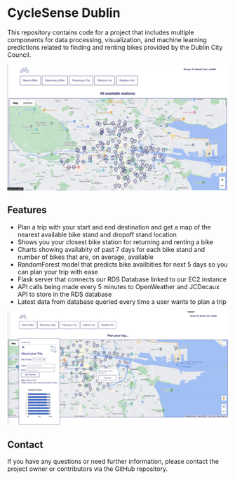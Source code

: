 # CycleSense Dublin 
This repository contains code for a project that includes multiple components for data processing, visualization, and machine learning predictions related to finding and renting bikes provided by the Dublin City Council.

![Screenshot of Homepage](HomePage.jpg)


## Features
- Plan a trip with your start and end destination and get a map of the nearest available bike stand and dropoff stand location
- Shows you your closest bike station for returning and renting a bike
- Charts showing availabity of past 7 days for each bike stand and number of bikes that are, on average, available
- RandomForest model that predicts bike availbities for next 5 days so you can plan your trip with ease
- Flask server that connects our RDS Database linked to our EC2 instance
- API calls being made every 5 minutes to OpenWeather and JCDecaux API to store in the RDS database
- Latest data from database queried every time a user wants to plan a trip
  
![Screenshot of Homepage](HomePage_features.jpg)
  
## Contact
If you have any questions or need further information, please contact the project owner or contributors via the GitHub repository.
